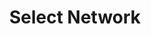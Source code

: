 ---
sidebar_position: 3
title: "Select Network"
sidebar_label: "Select Network"
description: "Choose wireless networks in Alpine Linux environments - scan for networks, select WiFi SSID, connect to access points, and manage network selection."
keywords:
  - "alpine network selection"
  - "wifi scanning"
  - "ssid selection"
  - "access points"
  - "network discovery"
tags:
  - alpine
  - network-selection
  - wifi-scanning
  - ssid
  - network-discovery
slug: /linux/alpine/network/wireless-setup/select-network
---